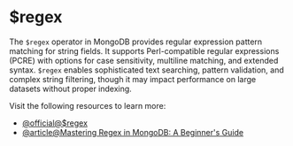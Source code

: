 # $regex

The `$regex` operator in MongoDB provides regular expression pattern matching for string fields. It supports Perl-compatible regular expressions (PCRE) with options for case sensitivity, multiline matching, and extended syntax. `$regex` enables sophisticated text searching, pattern validation, and complex string filtering, though it may impact performance on large datasets without proper indexing.

Visit the following resources to learn more:

- [@official@\$regex](https://www.mongodb.com/docs/manual/reference/operator/query/regex/)
- [@article@Mastering Regex in MongoDB: A Beginner's Guide](https://medium.com/@jaydeepdnai.imscit20/mastering-regex-in-mongodb-a-beginners-guide-886bcb404725)